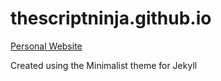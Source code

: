 # thescriptninja.github.io
[Personal Website](https://www.thescriptninja.in/)

Created using the Minimalist theme for Jekyll

